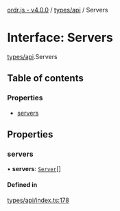 [ordr.js - v4.0.0](../README.md) / [types/api](../modules/types_api.md) / Servers

# Interface: Servers

[types/api](../modules/types_api.md).Servers

## Table of contents

### Properties

- [servers](types_api.Servers.md#servers)

## Properties

### servers

• **servers**: [`Server`](types_api.Server.md)[]

#### Defined in

[types/api/index.ts:178](https://github.com/LockBlock-dev/ordr.js/blob/b45a0e0/src/types/api/index.ts#L178)

